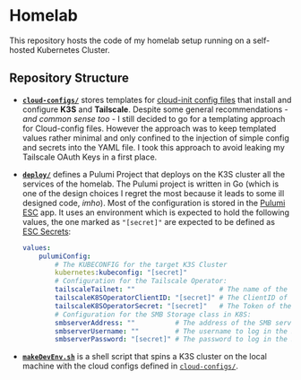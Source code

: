 # Homelab

This repository hosts the code of my homelab setup running on a self-hosted Kubernetes Cluster.

## Repository Structure

- **[`cloud-configs/`](./cloud-configs/)** stores templates for [cloud-init config files](https://cloudinit.readthedocs.io/en/latest/reference/examples.html) that install and configure **K3S** and **Tailscale**.
  Despite some general recommendations - _and common sense too_ - I still decided to go for a templating approach for Cloud-config files.
  However the approach was to keep templated values rather minimal and only confined to the injection of simple config and secrets into the YAML file.
  I took this approach to avoid leaking my Tailscale OAuth Keys in a first place.

- **[`deploy/`](./deploy/)** defines a Pulumi Project that deploys on the K3S cluster all the services of the homelab.
  The Pulumi project is written in Go (which is one of the design choices I regret the most because it leads to some ill designed code, _imho_).
  Most of the configuration is stored in the [Pulumi ESC](https://www.pulumi.com/product/esc/) app.
  It uses an environment which is expected to hold the following values, the one marked as `"[secret]"` are expected to be defined as [ESC Secrets](https://www.pulumi.com/docs/esc/get-started/store-and-retrieve-secrets/):
  
  ```yaml
  values:
      pulumiConfig:
          # The KUBECONFIG for the target K3S Cluster
          kubernetes:kubeconfig: "[secret]"
          # Configuration for the Tailscale Operator:
          tailscaleTailnet: ""                     # The name of the Tailnet
          tailscaleK8SOperatorClientID: "[secret]" # The ClientID of the Tailscale OAuth Client
          tailscaleK8SOperatorSecret: "[secret]"   # The Token of the Tailscale OAuth Client
          # Configuration for the SMB Storage class in K8S:
          smbserverAddress: ""          # The address of the SMB server
          smbserverUsername: ""         # The username to log in the SMB server
          smbserverPassword: "[secret]" # The password to log in the SMB server
  ```

- **[`makeDevEnv.sh`](./makeDevEnv.sh)** is a shell script that spins a K3S cluster on the local machine with the cloud configs defined in [`cloud-configs/`](./cloud-configs/).
